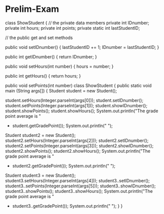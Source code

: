 # Prelim-Exam
  class ShowStudent
{
// the private data members
private int IDnumber;
private int hours;
private int points;
private static int lastStudentID;
 
// the public get and set methods
 
public void setIDnumber()
{
lastStudentID += 1;
IDnumber = lastStudentID;
}
 
public int getIDnumber()
{
return IDnumber;
}
 
public void setHours(int number)
{
hours = number;
}
 
public int getHours()
{
return hours;
}
 
public void setPoints(int number)
class ShowStudent
{
public static void main (String args[])
{
Student student = new Student();
 
student.setHours(Integer.parseInt(args[0]));
student.setIDnumber();
student.setPoints(Integer.parseInt(args[1]));
student.showIDnumber();
student.showPoints();
student.showHours();
System.out.println("The grade point average is "
+ student.getGradePoint());
System.out.println(" ");
 
Student student2 = new Student();
student2.setHours(Integer.parseInt(args[2]));
student2.setIDnumber();
student2.setPoints(Integer.parseInt(args[3]));
student2.showIDnumber();
student2.showPoints();
student2.showHours();
System.out.println("The grade point average is "
+ student2.getGradePoint());
System.out.println(" ");
 
Student student3 = new Student();
student3.setHours(Integer.parseInt(args[4]));
student3..setIDnumber();
student3..setPoints(Integer.parseInt(args[5]));
student3..showIDnumber();
student3..showPoints();
student3..showHours();
System.out.println("The grade point average is "
+ student3..getGradePoint());
System.out.println(" ");
}
}
